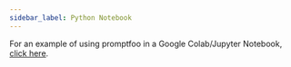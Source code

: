 ```yaml
---
sidebar_label: Python Notebook
---
```


For an example of using promptfoo in a Google Colab/Jupyter Notebook, [click here](https://colab.research.google.com/gist/typpo/734a5f53eb1922f90198538dbe17aa27/promptfoo-example-1.ipynb).
